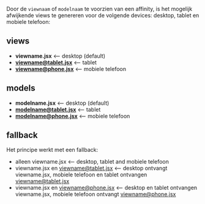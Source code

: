 Door de `viewnaam` of `modelnaam` te voorzien van een affinity, is het mogelijk afwijkende views te genereren voor de volgende devices: desktop, tablet en mobiele telefoon:

## views
* **viewname.jsx** <-- desktop (default)
* **viewname@tablet.jsx** <-- tablet
* **viewname@phone.jsx** <-- mobiele telefoon

## models
* **modelname.jsx** <-- desktop (default)
* **modelname@tablet.jsx** <-- tablet
* **modelname@phone.jsx** <-- mobiele telefoon

## fallback
Het principe werkt met een fallback:

* alleen viewname.jsx <-- desktop, tablet and mobiele telefoon
* viewname.jsx en viewname@tablet.jsx <-- desktop ontvangt viewname.jsx, mobiele telefoon en tablet ontvangen viewname@tablet.jsx
* viewname.jsx en viewname@phone.jsx <-- desktop en tablet ontvangen viewname.jsx, mobiele telefoon ontvangt viewname@phone.jsx

